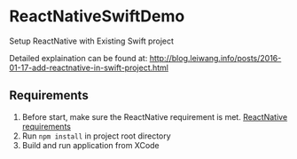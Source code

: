 # ReactNativeSwiftDemo
Setup ReactNative with Existing Swift project

Detailed explaination can be found at: http://blog.leiwang.info/posts/2016-01-17-add-reactnative-in-swift-project.html

## Requirements
1. Before start, make sure the ReactNative requirement is met. [ReactNative requirements](https://facebook.github.io/react-native/docs/getting-started.html#requirements)
2. Run `npm install` in project root directory
3. Build and run application from XCode

